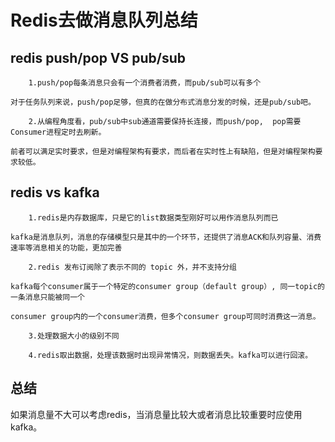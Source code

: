 # Redis去做消息队列总结

## redis push/pop VS pub/sub

```
    1.push/pop每条消息只会有一个消费者消费，而pub/sub可以有多个

对于任务队列来说，push/pop足够，但真的在做分布式消息分发的时候，还是pub/sub吧。

    2.从编程角度看，pub/sub中sub通道需要保持长连接，而push/pop,  pop需要Consumer进程定时去刷新。

前者可以满足实时要求，但是对编程架构有要求，而后者在实时性上有缺陷，但是对编程架构要求较低。
```


## redis vs kafka

```
    1.redis是内存数据库，只是它的list数据类型刚好可以用作消息队列而已

kafka是消息队列，消息的存储模型只是其中的一个环节，还提供了消息ACK和队列容量、消费速率等消息相关的功能，更加完善

    2.redis 发布订阅除了表示不同的 topic 外，并不支持分组

kafka每个consumer属于一个特定的consumer group（default group）, 同一topic的一条消息只能被同一个

consumer group内的一个consumer消费，但多个consumer group可同时消费这一消息。

    3.处理数据大小的级别不同
    
    4.redis取出数据，处理该数据时出现异常情况，则数据丢失。kafka可以进行回滚。
```

## 总结
如果消息量不大可以考虑redis，当消息量比较大或者消息比较重要时应使用kafka。